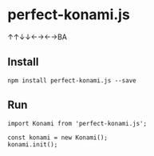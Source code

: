 # perfect-konami.js
↑↑↓↓←→←→BA

## Install
`npm install perfect-konami.js --save`

## Run
```
import Konami from 'perfect-konami.js';

const konami = new Konami();
konami.init();
```